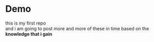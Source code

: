 # Demo
this is my first repo
<br>
and i am going to post more and more of these in time based on the <b>knowledge<b> that i gain
